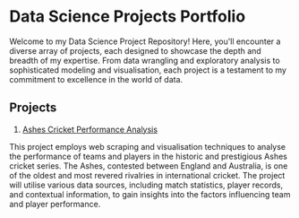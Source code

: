 # Data Science Projects Portfolio
 
Welcome to my Data Science Project Repository! Here, you'll encounter a diverse array of projects, each designed to showcase the depth and breadth of my expertise. From data wrangling and exploratory analysis to sophisticated modeling and visualisation, each project is a testament to my commitment to excellence in the world of data.

## Projects
1. [Ashes Cricket Performance Analysis](https://github.com/THEjasonjiang/myPortfolio/tree/main/Ashes%20Cricket%20Performance%20Analysis)

This project employs web scraping and visualisation techniques to analyse the performance of teams and players in the historic and prestigious Ashes cricket series. The Ashes, contested between England and Australia, is one of the oldest and most revered rivalries in international cricket. The project will utilise various data sources, including match statistics, player records, and contextual information, to gain insights into the factors influencing team and player performance.